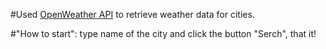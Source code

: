 
#Used [OpenWeather API](https://openweathermap.org/api) to retrieve weather data for cities.  

#"How to start": type name of the city and click the button "Serch", that it!



